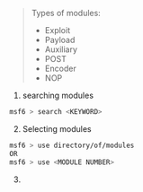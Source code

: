 > Types of modules:
> - Exploit
> - Payload
> - Auxiliary
> - POST
> - Encoder
> - NOP

1. searching modules
```bash
msf6 > search <KEYWORD>
```
2. Selecting modules
```bash
msf6 > use directory/of/modules
OR
msf6 > use <MODULE NUMBER>
```
3. 